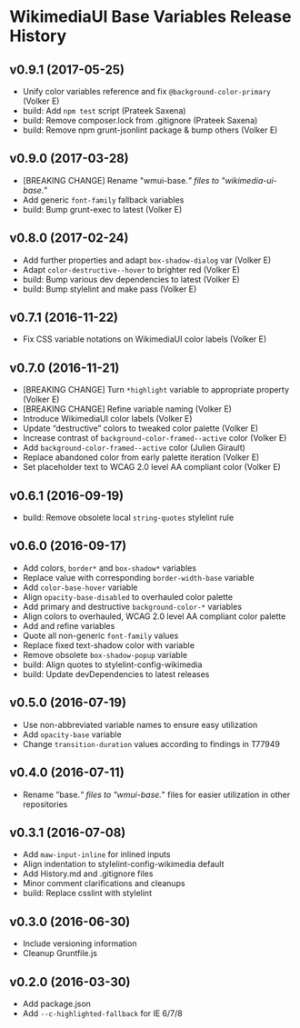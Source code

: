 # WikimediaUI Base Variables Release History

## v0.9.1 (2017-05-25)
* Unify color variables reference and fix `@background-color-primary` (Volker E)
* build: Add `npm test` script (Prateek Saxena)
* build: Remove composer.lock from .gitignore (Prateek Saxena)
* build: Remove npm grunt-jsonlint package & bump others (Volker E)

## v0.9.0 (2017-03-28)
* [BREAKING CHANGE] Rename "wmui-base.*" files to "wikimedia-ui-base.*"
* Add generic `font-family` fallback variables
* build: Bump grunt-exec to latest (Volker E)

## v0.8.0 (2017-02-24)
* Add further properties and adapt `box-shadow-dialog` var (Volker E)
* Adapt `color-destructive--hover` to brighter red (Volker E)
* build: Bump various dev dependencies to latest (Volker E)
* build: Bump stylelint and make pass (Volker E)

## v0.7.1 (2016-11-22)
* Fix CSS variable notations on WikimediaUI color labels (Volker E)

## v0.7.0 (2016-11-21)
* [BREAKING CHANGE] Turn `*highlight` variable to appropriate property (Volker E)
* [BREAKING CHANGE] Refine variable naming (Volker E)
* Introduce WikimediaUI color labels (Volker E)
* Update “destructive” colors to tweaked color palette (Volker E)
* Increase contrast of `background-color-framed--active` color (Volker E)
* Add `background-color-framed--active` color (Julien Girault)
* Replace abandoned color from early palette iteration (Volker E)
* Set placeholder text to WCAG 2.0 level AA compliant color (Volker E)

## v0.6.1 (2016-09-19)
* build: Remove obsolete local `string-quotes` stylelint rule

## v0.6.0 (2016-09-17)
* Add colors, `border*` and `box-shadow*` variables
* Replace value with corresponding `border-width-base` variable
* Add `color-base-hover` variable
* Align `opacity-base-disabled` to overhauled color palette
* Add primary and destructive `background-color-*` variables
* Align colors to overhauled, WCAG 2.0 level AA compliant color palette
* Add and refine variables
* Quote all non-generic `font-family` values
* Replace fixed text-shadow color with variable
* Remove obsolete `box-shadow-popup` variable
* build: Align quotes to stylelint-config-wikimedia
* build: Update devDependencies to latest releases

## v0.5.0 (2016-07-19)
* Use non-abbreviated variable names to ensure easy utilization
* Add `opacity-base` variable
* Change `transition-duration` values according to findings in T77949

## v0.4.0 (2016-07-11)
* Rename "base.*" files to "wmui-base.*" files for easier utilization in other repositories

## v0.3.1 (2016-07-08)
* Add `maw-input-inline` for inlined inputs
* Align indentation to stylelint-config-wikimedia default
* Add History.md and .gitignore files
* Minor comment clarifications and cleanups
* build: Replace csslint with stylelint

## v0.3.0 (2016-06-30)
* Include versioning information
* Cleanup Gruntfile.js

## v0.2.0 (2016-03-30)
* Add package.json
* Add `--c-highlighted-fallback` for IE 6/7/8